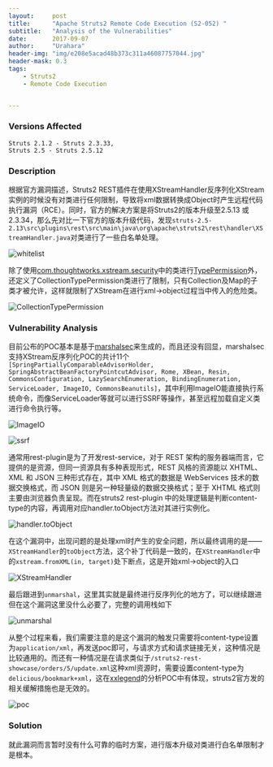 ```yaml
---
layout:     post
title:      "Apache Struts2 Remote Code Execution (S2-052) "
subtitle:   "Analysis of the Vulnerabilities"
date:       2017-09-07
author:     "Urahara"
header-img: "img/e208e5acad48b373c311a46087757044.jpg"
header-mask: 0.3
tags: 
    - Struts2
    - Remote Code Execution


---
```


### Versions Affected

```
Struts 2.1.2 - Struts 2.3.33,
Struts 2.5 - Struts 2.5.12
```

### Description

根据官方漏洞描述，Struts2 REST插件在使用XStreamHandler反序列化XStream实例的时候没有对类进行任何限制，导致将xml数据转换成Object时产生远程代码执行漏洞（RCE）。同时，官方的解决方案是将Struts2的版本升级至2.5.13 或 2.3.34，那么先对比一下官方的版本升级代码，发现`struts-2.5-2.13\src\plugins\rest\src\main\java\org\apache\struts2\rest\handler\XStreamHandler.java`对类进行了一些白名单处理。

![whitelist](http://reverse-tcp.xyz/img/struts2/s2-052-whitelist.png)

除了使用[com.thoughtworks.xstream.security](http://x-stream.github.io/javadoc/com/thoughtworks/xstream/security/package-summary.html)中的类进行[TypePermission](http://x-stream.github.io/javadoc/com/thoughtworks/xstream/security/TypePermission.html)外，还定义了CollectionTypePermission类进行了限制，只有Collection及Map的子类才被允许，这样就限制了XStream在进行xml->object过程当中传入的危险类。

![CollectionTypePermission](http://reverse-tcp.xyz/img/struts2/s2-052-CollectionTypePermission.png)

### Vulnerability Analysis

目前公布的POC基本是基于[marshalsec](https://github.com/mbechler/marshalsec)来生成的，而且还没有回显，marshalsec支持XStream反序列化POC的共计11个`[SpringPartiallyComparableAdvisorHolder, SpringAbstractBeanFactoryPointcutAdvisor, Rome, XBean, Resin, CommonsConfiguration, LazySearchEnumeration, BindingEnumeration, ServiceLoader, ImageIO, CommonsBeanutils]`，其中利用ImageIO能直接执行系统命令，而像ServiceLoader等就可以进行SSRF等操作，甚至远程加载自定义类进行命令执行等。

![ImageIO](http://reverse-tcp.xyz/img/struts2/s2-052-ImageIO.png)

![ssrf](http://reverse-tcp.xyz/img/struts2/s2-052-ssrf.png)

通常用rest-plugin是为了开发rest-service，对于 REST 架构的服务器端而言，它提供的是资源，但同一资源具有多种表现形式，REST 风格的资源能以 XHTML、XML 和 JSON 三种形式存在，其中 XML 格式的数据是 WebServices 技术的数据交换格式，而 JSON 则是另一种轻量级的数据交换格式；至于 XHTML 格式则主要由浏览器负责呈现。而在struts2 rest-plugin 中的处理逻辑是判断content-type的内容，再调用对应handler.toObject方法对其进行实例化。

![handler.toObject](http://reverse-tcp.xyz/img/struts2/s2-052-handler.toObject.png)

在这个漏洞中，出现问题的是处理xml时产生的安全问题，所以最终调用的是——`XStreamHandler`的`toObject`方法，这个补丁代码是一致的，在`XStreamHandler`中的`xstream.fromXML(in, target)`处下断点，这是开始xml->object的入口

![XStreamHandler](http://reverse-tcp.xyz/img/struts2/s2-052-XStreamHandler.png)

最后跟进到`unmarshal`，这里其实就是最终进行反序列化的地方了，可以继续跟进但在这个漏洞这里没什么必要了，完整的调用栈如下

![unmarshal](http://reverse-tcp.xyz/img/struts2/s2-052-unmarshal.png)

从整个过程来看，我们需要注意的是这个漏洞的触发只需要将content-type设置为`application/xml`，再发送poc即可，与请求方式和请求链接无关，这种情况是比较通用的。而还有一种情况是在请求类似于`/struts2-rest-showcase/orders/5/update.xml`这种xml资源时，需要设置content-type为`delicious/bookmark+xml`，这在[xxlegend](http://xxlegend.com/)的分析POC中有体现，struts2官方发的相关缓解措施也是无效的。

![poc](http://reverse-tcp.xyz/img/struts2/s2-052-poc.png)

### Solution

就此漏洞而言暂时没有什么可靠的临时方案，进行版本升级对类进行白名单限制才是根本。





